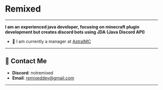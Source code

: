 # Remixed
---
**I am an experienced java developer, focusing on minecraft plugin development but creates discord bots using JDA (Java Discord API)**

- 🌟 I am currently a manager at [AstralMC](https://discord.gg/astralmc)

---

## 🔗 Contact Me
- **Discord**: notremixed
- **Email**: remixeddev@gmail.com

---


